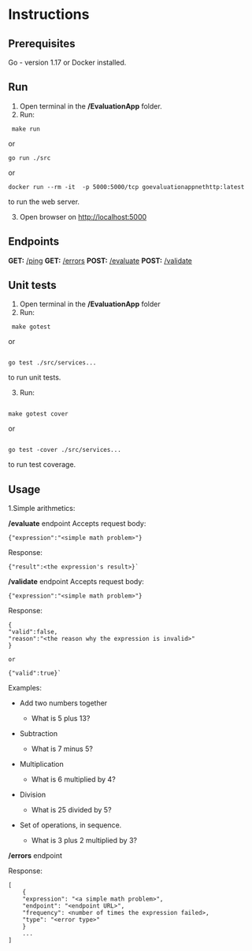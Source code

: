 # Instructions

## Prerequisites

Go - version 1.17 or Docker installed.

## Run

1. Open terminal in the **/EvaluationApp** folder.
2. Run:

```
 make run
```

or

```
go run ./src
```

or

```
docker run --rm -it  -p 5000:5000/tcp goevaluationappnethttp:latest
```

to run the web server.

3. Open browser on [http://localhost:5000](http://localhost:5000)

## Endpoints

**GET:** [/ping](http://localhost:5000/ping)
**GET:** [/errors](http://localhost:5000/errors)
**POST:** [/evaluate](http://localhost:5000/evaluate)
**POST:** [/validate](http://localhost:5000/validate)

## Unit tests

1. Open terminal in the **/EvaluationApp** folder
2. Run:

```
 make gotest
 ```

 or

 ```

 go test ./src/services...
 ```
 
  to run unit tests.

3. Run:

```

make gotest cover

```

or

```

go test -cover ./src/services...

```

to run test coverage.

## Usage

1.Simple arithmetics:

**/evaluate** endpoint
Accepts request body:
```
{"expression":"<simple math problem>"}
```

Response:

```
{"result":<the expression's result>}`
```

**/validate** endpoint
Accepts request body:
```
{"expression":"<simple math problem>"}
```

Response:

```
{
"valid":false,
"reason":"<the reason why the expression is invalid>"
}

or 

{"valid":true}`
```

Examples:

- Add two numbers together
  - What is 5 plus 13?
- Subtraction
  - What is 7 minus 5?
- Multiplication
  - What is 6 multiplied by 4?
- Division
  - What is 25 divided by 5?

- Set of operations, in sequence.
  - What is 3 plus 2 multiplied by 3?

**/errors** endpoint

Response:

```
[
    {
    "expression": "<a simple math problem>",
    "endpoint": "<endpoint URL>",
    "frequency": <number of times the expression failed>,
    "type": "<error type>"
    }
    ...
]
```
